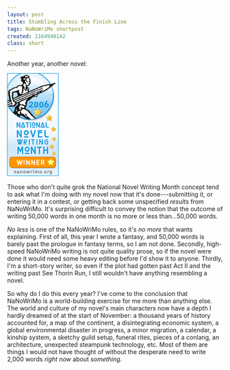 ```yaml
---
layout: post
title: Stumbling Across the Finish Line
tags: NaNoWriMo shortpost
created: 1164940142
class: short
---
```

Another year, another novel:

![NaNoWriMo 2006 winner](/files/pictures/nano_2006_winner_large.gif)

Those who don't quite grok the National Novel Writing Month concept tend to ask what I'm doing with my novel now that it's done---submitting it, or entering it in a contest, or getting back some unspecified *results* from NaNoWriMo.  It's surprising difficult to convey the notion that the outcome of writing 50,000 words in one month is no more or less than...50,000 words.<!--break-->

*No less* is one of the NaNoWriMo rules, so it's *no more* that wants explaining.  First of all, this year I wrote a fantasy, and 50,000 words is barely past the prologue in fantasy terms, so I am not done.  Secondly, high-speed NaNoWriMo writing is not quite quality prose, so if the novel were done it would need some heavy editing before I'd show it to anyone.  Thirdly, I'm a short-story writer, so even if the plot had gotten past Act II and the writing past See Thorin Run, I still wouldn't have anything resembling a novel.

So why do I do this every year?  I've come to the conclusion that NaNoWriMo is a world-building exercise for me more than anything else.  The world and culture of my novel's main characters now have a depth I hardly dreamed of at the start of November:  a thousand years of history accounted for, a map of the continent, a disintegrating economic system, a global environmental disaster in progress, a minor migration, a calendar, a kinship system, a sketchy guild setup, funeral rites, pieces of a conlang, an architecture, unexpected steampunk technology, etc.  Most of them are things I would not have thought of without the desperate need to write 2,000 words *right now* about *something*.
